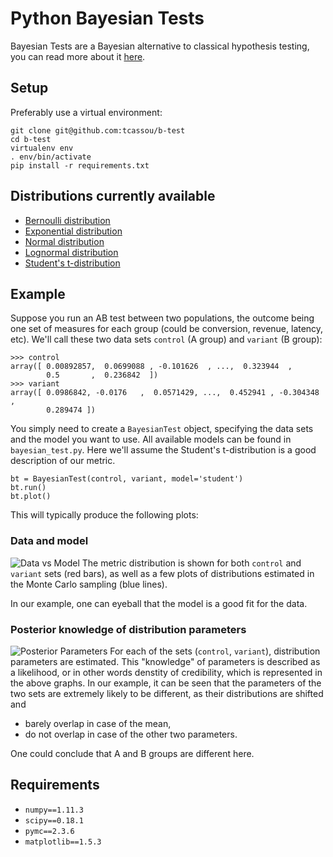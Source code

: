 # Python Bayesian Tests

Bayesian Tests are a Bayesian alternative to classical hypothesis testing, you can read more about it [here](https://en.wikipedia.org/wiki/Bayes_factor).

## Setup
Preferably use a virtual environment:
```
git clone git@github.com:tcassou/b-test
cd b-test
virtualenv env
. env/bin/activate
pip install -r requirements.txt
```

## Distributions currently available
* [Bernoulli distribution](https://en.wikipedia.org/wiki/Bernoulli_distribution)
* [Exponential distribution](https://en.wikipedia.org/wiki/Exponential_distribution)
* [Normal distribution](https://en.wikipedia.org/wiki/Normal_distribution)
* [Lognormal distribution](https://en.wikipedia.org/wiki/Log-normal_distribution)
* [Student's t-distribution](https://en.wikipedia.org/wiki/Student's_t-distribution)

## Example
Suppose you run an AB test between two populations, the outcome being one set of measures for each group (could be conversion, revenue, latency, etc).
We'll call these two data sets `control` (A group) and `variant` (B group):
```
>>> control
array([ 0.00892857,  0.0699088 , -0.101626  , ...,  0.323944  ,
        0.5       ,  0.236842  ])
>>> variant
array([ 0.0986842, -0.0176   ,  0.0571429, ...,  0.452941 , -0.304348 ,
        0.289474 ])
```

You simply need to create a `BayesianTest` object, specifying the data sets and the model you want to use. All available models can be found in `bayesian_test.py`.
Here we'll assume the Student's t-distribution is a good description of our metric.
```
bt = BayesianTest(control, variant, model='student')
bt.run()
bt.plot()
```

This will typically produce the following plots:

### Data and model

![Data vs Model](https://github.com/tcassou/b-test/blob/master/example/data_vs_pred.png)
The metric distribution is shown for both `control` and `variant` sets (red bars), as well as a few plots of distributions estimated in the Monte Carlo sampling (blue lines).

In our example, one can eyeball that the model is a good fit for the data.

### Posterior knowledge of distribution parameters

![Posterior Parameters](https://github.com/tcassou/b-test/blob/master/example/posterior_distrib.png)
For each of the sets (`control`, `variant`), distribution parameters are estimated. This "knowledge" of parameters is described as a likelihood, or in other words denstity of credibility, which is represented in the above graphs.
In our example, it can be seen that the parameters of the two sets are extremely likely to be different, as their distributions are shifted and
* barely overlap in case of the mean,
* do not overlap in case of the other two parameters.

One could conclude that A and B groups are different here.

## Requirements
* `numpy==1.11.3`
* `scipy==0.18.1`
* `pymc==2.3.6`
* `matplotlib==1.5.3`